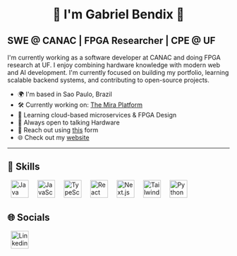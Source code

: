 <h1 align="center">👋 I'm Gabriel Bendix 👋</h1>

## SWE @ CANAC | FPGA Researcher | CPE @ UF

I'm currently working as a software developer at CANAC and doing FPGA research at UF. I enjoy combining hardware knowledge with modern web and AI development. I'm currently focused on building my portfolio, learning scalable backend systems, and contributing to open-source projects.

- 🌍 I'm based in Sao Paulo, Brazil
- 🛠️ Currently working on: [The Mira Platform](https://www.linkedin.com/company/canac-agro/posts/?feedView=all)
- 🚀 Learning cloud-based microservices & FPGA Design
- 🤝 Always open to talking Hardware
- 📧 Reach out using [this](https://www.gabrielbendix.com/contact) form
- 🌐 Check out my [website](https://www.gabrielbendix.com/)

---

## 🧰 Skills

<p>
  <img
    src="https://raw.githubusercontent.com/danielcranney/readme-generator/main/public/icons/skills/java-colored.svg"
    alt="Java"
    width="40"
    style="margin: 0 8px;"
  />
  <img
    src="https://raw.githubusercontent.com/danielcranney/readme-generator/main/public/icons/skills/javascript-colored.svg"
    alt="JavaScript"
    width="40"
    style="margin: 0 8px;"
  />
  <img
    src="https://raw.githubusercontent.com/danielcranney/readme-generator/main/public/icons/skills/typescript-colored.svg"
    alt="TypeScript"
    width="40"
    style="margin: 0 8px;"
  />
  <img
    src="https://raw.githubusercontent.com/danielcranney/readme-generator/main/public/icons/skills/react-colored.svg"
    alt="React"
    width="40"
    style="margin: 0 8px;"
  />
  <img
    src="https://raw.githubusercontent.com/danielcranney/readme-generator/main/public/icons/skills/nextjs-colored.svg"
    alt="Next.js"
    width="40"
    style="margin: 0 8px;"
  />
  <img
    src="https://raw.githubusercontent.com/danielcranney/readme-generator/main/public/icons/skills/tailwindcss-colored.svg"
    alt="TailwindCSS"
    width="40"
    style="margin: 0 8px;"
  />
  <img
    src="https://raw.githubusercontent.com/danielcranney/readme-generator/main/public/icons/skills/python-colored.svg"
    alt="Python"
    width="40"
    style="margin: 0 8px;"
  />

</p>



## 🌐 Socials
<a href="https://www.linkedin.com/in/gabriel-bendix/">
  <img
      src="https://raw.githubusercontent.com/danielcranney/readme-generator/main/public/icons/socials/linkedin.svg"
      alt="Linkedin"
      width="40"
      style="margin: 0 8px;"
    />
  </a>

